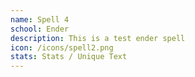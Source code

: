 ```yaml
---
name: Spell 4
school: Ender
description: This is a test ender spell
icon: /icons/spell2.png
stats: Stats / Unique Text
---
```

